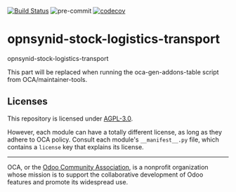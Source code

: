[![Build Status](https://travis-ci.com/open-synergy/opnsynid-stock-logistics-transport.svg?branch=8.0)](https://travis-ci.com/open-synergy/opnsynid-stock-logistics-transport)
![pre-commit](https://github.com/open-synergy/opnsynid-stock-logistics-transport/actions/workflows/pre-commit.yml/badge.svg)
[![codecov](https://codecov.io/gh/open-synergy/opnsynid-stock-logistics-transport/branch/8.0/graph/badge.svg)](https://codecov.io/gh/open-synergy/opnsynid-stock-logistics-transport)

<!-- /!\ do not modify above this line -->

# opnsynid-stock-logistics-transport

opnsynid-stock-logistics-transport

<!-- /!\ do not modify below this line -->

<!-- prettier-ignore-start -->

[//]: # (addons)

This part will be replaced when running the oca-gen-addons-table script from OCA/maintainer-tools.

[//]: # (end addons)

<!-- prettier-ignore-end -->

## Licenses

This repository is licensed under [AGPL-3.0](LICENSE).

However, each module can have a totally different license, as long as they adhere to OCA
policy. Consult each module's `__manifest__.py` file, which contains a `license` key
that explains its license.

----

OCA, or the [Odoo Community Association](http://odoo-community.org/), is a nonprofit
organization whose mission is to support the collaborative development of Odoo features
and promote its widespread use.
